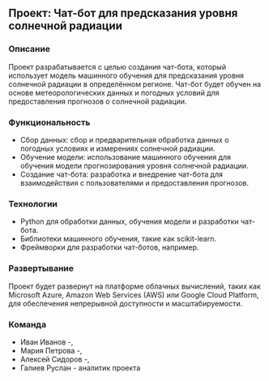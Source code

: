 ## Проект: Чат-бот для предсказания уровня солнечной радиации

### Описание
Проект разрабатывается с целью создания чат-бота, который использует модель машинного обучения для предсказания уровня солнечной радиации в определённом регионе. Чат-бот будет обучен на основе метеорологических данных и погодных условий для предоставления прогнозов о солнечной радиации.

### Функциональность
- Сбор данных: сбор и предварительная обработка данных о погодных условиях и измерениях солнечной радиации.
- Обучение модели: использование машинного обучения для обучения модели прогнозирования уровня солнечной радиации.
- Создание чат-бота: разработка и внедрение чат-бота для взаимодействия с пользователями и предоставления прогнозов.

### Технологии
- Python для обработки данных, обучения модели и разработки чат-бота.
- Библиотеки машинного обучения, такие как scikit-learn.
- Фреймворки для разработки чат-ботов, например.

### Развертывание
Проект будет развернут на платформе облачных вычислений, таких как Microsoft Azure, Amazon Web Services (AWS) или Google Cloud Platform, для обеспечения непрерывной доступности и масштабируемости.

### Команда
- Иван Иванов -, 
- Мария Петрова -, 
- Алексей Сидоров -, 
- Галиев Руслан - аналитик проекта 